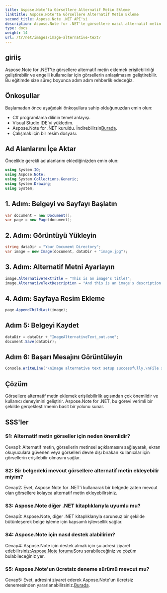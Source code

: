 ```yaml
---
title: Aspose.Note'ta Görsellere Alternatif Metin Ekleme
linktitle: Aspose.Note'ta Görsellere Alternatif Metin Ekleme
second_title: Aspose.Note .NET API'si
description: Aspose.Note for .NET'te görsellere nasıl alternatif metin ekleyeceğinizi öğrenin. Bu adım adım kılavuzla erişilebilirliği artırın ve kullanıcı deneyimini iyileştirin.
type: docs
weight: 14
url: /tr/net/images/image-alternative-text/
---
```

## giriiş

Aspose.Note for .NET'te görsellere alternatif metin eklemek erişilebilirliği geliştirebilir ve engelli kullanıcılar için görsellerin anlaşılmasını geliştirebilir. Bu eğitimde size süreç boyunca adım adım rehberlik edeceğiz.

## Önkoşullar

Başlamadan önce aşağıdaki önkoşullara sahip olduğunuzdan emin olun:

- C# programlama dilinin temel anlayışı.
- Visual Studio IDE'yi yükledim.
-  Aspose.Note for .NET kuruldu. İndirebilirsin[Burada](https://releases.aspose.com/note/net/).
- Çalışmak için bir resim dosyası.

## Ad Alanlarını İçe Aktar

Öncelikle gerekli ad alanlarını eklediğinizden emin olun:

```csharp
using System.IO;
using Aspose.Note;
using System.Collections.Generic;
using System.Drawing;
using System;
```

## 1. Adım: Belgeyi ve Sayfayı Başlatın

```csharp
var document = new Document();
var page = new Page(document);
```

## 2. Adım: Görüntüyü Yükleyin

```csharp
string dataDir = "Your Document Directory";
var image = new Image(document, dataDir + "image.jpg");
```

## 3. Adım: Alternatif Metni Ayarlayın

```csharp
image.AlternativeTextTitle = "This is an image's title!";
image.AlternativeTextDescription = "And this is an image's description!";
```

## 4. Adım: Sayfaya Resim Ekleme

```csharp
page.AppendChildLast(image);
```

## Adım 5: Belgeyi Kaydet

```csharp
dataDir = dataDir + "ImageAlternativeText_out.one";
document.Save(dataDir);
```

## Adım 6: Başarı Mesajını Görüntüleyin

```csharp
Console.WriteLine("\nImage alternative text setup successfully.\nFile saved at " + dataDir); 
```

## Çözüm

Görsellere alternatif metin eklemek erişilebilirlik açısından çok önemlidir ve kullanıcı deneyimini geliştirir. Aspose.Note for .NET, bu görevi verimli bir şekilde gerçekleştirmenin basit bir yolunu sunar.

## SSS'ler

### S1: Alternatif metin görseller için neden önemlidir?

Cevap1: Alternatif metin, görsellerin metinsel açıklamasını sağlayarak, ekran okuyuculara güvenen veya görselleri devre dışı bırakan kullanıcılar için görsellerin erişilebilir olmasını sağlar.

### S2: Bir belgedeki mevcut görsellere alternatif metin ekleyebilir miyim?

Cevap2: Evet, Aspose.Note for .NET'i kullanarak bir belgede zaten mevcut olan görsellere kolayca alternatif metin ekleyebilirsiniz.

### S3: Aspose.Note diğer .NET kitaplıklarıyla uyumlu mu?

Cevap3: Aspose.Note, diğer .NET kitaplıklarıyla sorunsuz bir şekilde bütünleşerek belge işleme için kapsamlı işlevsellik sağlar.

### S4: Aspose.Note için nasıl destek alabilirim?

Cevap4: Aspose.Note için destek almak için şu adresi ziyaret edebilirsiniz:[Aspose.Note forumu](https://forum.aspose.com/c/note/28)Soru sorabileceğiniz ve çözüm bulabileceğiniz yer.

### S5: Aspose.Note'un ücretsiz deneme sürümü mevcut mu?

 Cevap5: Evet, adresini ziyaret ederek Aspose.Note'un ücretsiz denemesinden yararlanabilirsiniz.[Burada](https://releases.aspose.com/).